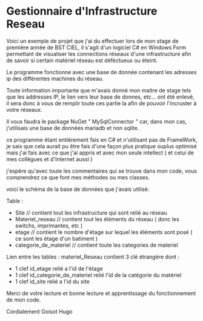 # Gestionnaire d'Infrastructure Reseau

  Voici un exemple de projet que j'ai du effectuer lors de mon stage de première année de BST CIEL, il s'agit d'un logiciel C# en Windows Form permettant de visualiser les connections réseaux d'une infrastructure afin de savoir si certain matériel réseau est déféctueux ou éteint. 

  Le programme fonctionne avec une base de donnée contenant les adresses ip des différentes machines du réseau.
  
  Toute information importante que m'avais donné mon maitre de stage tels que les addresses IP, le lien vers leur base de donnes, etc... ont été enlevé, il sera donc à vous de remplir toute ces partie la afin de pouvoir l'incruster à votre réseaux.

  Il vous faudra le package NuGet " MySqlConnector " car, dans mon cas, j'utilisais une base de données mariadb et non sqlite.

  ce programme étant entièrement fais en C# et n'utilisant pas de FrameWork, je sais que cela aurait pu être fais d'une façon plus pratique ouplus optimisé mais j'ai fais avec ce que j'ai appris et avec mon seule intellect ( et celui de mes collègues et d'Internet aussi )

  j'espère qu'avec toute les commentaires qui se trouve dans mon code, vous comprendrez ce que font mes méthodes ou mes classes.

  voici le schéma de la base de données que j'avais utilisé:

  Table : 
  - Site // contient tout les infrastructure qui sont relié au réseau
  - Materiel_reseau // contient tout les éléments du réseau ( donc les switchs, imprimantes, etc )
  - etage // contient le nombre d'étage sur lequel les éléments sont posé ( ce sont les étage d'un batiment )
  - categorie_de_materiel // contient toute les categories de materiel

Lien entre les tables :
materiel_Reseau contient 3 clé étrangère dont :
- 1 clef id_etage relié a l'id de l'étage
- 1 clef id_categorie_de_materiel relié l'id de la catégorie du matériel
- 1 clef id_site relié a l'id du site


Merci de votre lecture et bonne lecture et apprentissage du fonctionnement de mon code.

Cordialement Goisot Hugo
 
